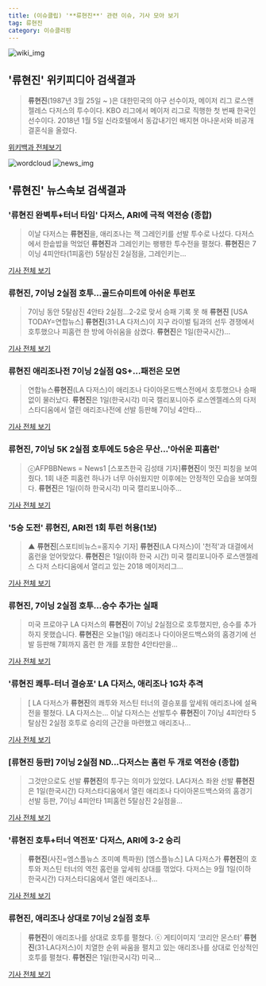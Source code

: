```yaml
---
title: (이슈클립) '**류현진**' 관련 이슈, 기사 모아 보기
tag: 류현진
category: 이슈클리핑
---
```

![wiki_img](https://user-images.githubusercontent.com/42597476/44503234-41136a80-a6d0-11e8-9071-6fc6418eafe4.png)
## **'**류현진**'** 위키피디아 검색결과
>**류현진**(1987년 3월 25일 ~ )은 대한민국의 야구 선수이자, 메이저 리그 로스앤젤레스 다저스의 투수이다. KBO 리그에서 메이저 리그로 직행한 첫 번째 한국인 선수이다. 2018년 1월 5일 신라호텔에서 동갑내기인 배지현 아나운서와 비공개 결혼식을 올렸다.

<a href="https://ko.wikipedia.org/wiki/류현진" target="_blank">위키백과 전체보기</a>

![wordcloud](https://s3.ap-northeast-2.amazonaws.com/lyrics101-wordcloud/2018-09-01-1535778266.png)
![news_img](https://user-images.githubusercontent.com/42597476/44507050-1206f400-a6e4-11e8-8d98-7ffbfebb353f.png)
## **'**류현진**'** 뉴스속보 검색결과
### '**류현진** 완벽투+터너 타임' 다저스, ARI에 극적 역전승 (종합)

>이날 다저스는 **류현진**을, 애리조나는 잭 그레인키를 선발 투수로 나섰다. 다저스에서 한솥밥을 먹었던 **류현진**과 그레인키는 팽팽한 투수전을 펼쳤다. **류현진**은 7이닝 4피안타(1피홈런) 5탈삼진 2실점을, 그레인키는...

<a href="http://www.osen.co.kr/article/G1110979898" target="_blank">기사 전체 보기</a>

### **류현진**, 7이닝 2실점 호투…골드슈미트에 아쉬운 투런포

>7이닝 동안 5탈삼진 4안타 2실점…2-2로 맞서 승패 기록 못 해 **류현진** [USA TODAY=연합뉴스] **류현진**(31·LA 다저스)이 지구 라이벌 팀과의 선두 경쟁에서 호투했으나 피홈런 한 방에 아쉬움을 삼켰다. **류현진**은 1일(한국시간)...

<a href="http://app.yonhapnews.co.kr/YNA/Basic/SNS/r.aspx?c=AKR20180901025600007&did=1195m" target="_blank">기사 전체 보기</a>

### **류현진** 애리조나전 7이닝 2실점 QS+…패전은 모면

>연합뉴스**류현진**(LA 다저스)이 애리조나 다이아몬드백스전에서 호투했으나 승패없이 물러났다. **류현진**은 1일(한국시각) 미국 캘리포니아주 로스엔젤레스의 다저스타디움에서 열린 애리조나전에 선발 등판해 7이닝 4안타...

<a href="http://sports.chosun.com/news/ntype.htm?id=201809020100004670000133&servicedate=20180901" target="_blank">기사 전체 보기</a>

### **류현진**, 7이닝 5K 2실점 호투에도 5승은 무산…'아쉬운 피홈런'

>ⓒAFPBBNews = News1 [스포츠한국 김성태 기자]**류현진**이 멋진 피칭을 보여줬다. 1회 내준 피홈런 하나가 너무 아쉬웠지만 이후에는 안정적인 모습을 보여줬다. **류현진**은 1일(이하 한국시각) 미국 캘리포니아주...

<a href="http://sports.hankooki.com/lpage/mlb/201809/sp2018090113103995810.htm" target="_blank">기사 전체 보기</a>

### '5승 도전' **류현진**, ARI전 1회 투런 허용(1보)

>▲ **류현진**[스포티비뉴스=홍지수 기자] **류현진**(LA 다저스)이 '천적'과 대결에서 홈런을 얻어맞았다. **류현진**은 1일(이하 한국 시간) 미국 캘리포니아주 로스앤젤레스 다저 스타디움에서 열리고 있는 2018 메이저리그...

<a href="http://www.spotvnews.co.kr/?mod=news&act=articleView&idxno=234284" target="_blank">기사 전체 보기</a>

### **류현진**, 7이닝 2실점 호투…승수 추가는 실패

>미국 프로야구 LA 다저스의 **류현진**이 7이닝 2실점으로 호투했지만, 승수를 추가하지 못했습니다. **류현진**은 오늘(1일) 애리조나 다이아몬드백스와의 홈경기에 선발 등판해 7회까지 홈런 한 개를 포함한 4안타만을...

<a href="http://news.kbs.co.kr/news/view.do?ncd=4032563&ref=A" target="_blank">기사 전체 보기</a>

### '**류현진** 쾌투-터너 결승포' LA 다저스, 애리조나 1G차 추격

>[ LA 다저스가 **류현진**의 쾌투와 저스틴 터너의 결승포를 앞세워 애리조나에 설욕전을 펼쳤다. LA 다저스는... 이날 다저스는 선발투수 **류현진**이 7이닝 4피안타 5탈삼진 2실점 호투로 승리의 근간을 마련했고 애리조나...

<a href="http://www.mydaily.co.kr/new_yk/html/read.php?newsid=201809011314446849&ext=na" target="_blank">기사 전체 보기</a>

### [**류현진** 등판] 7이닝 2실점 ND...다저스는 홈런 두 개로 역전승 (종합)

>그것만으로도 선발 **류현진**의 투구는 의미가 있었다. LA다저스 좌완 선발 **류현진**은 1일(한국시간) 다저스타디움에서 열린 애리조나 다이아몬드백스와의 홈경기 선발 등판, 7이닝 4피안타 1피홈런 5탈삼진 2실점을...

<a href="http://sports.mk.co.kr/view.php?year=2018&no=550934" target="_blank">기사 전체 보기</a>

### '**류현진** 호투+터너 역전포' 다저스, ARI에 3-2 승리

>**류현진**(사진=엠스플뉴스 조미예 특파원)  [엠스플뉴스] LA 다저스가 **류현진**의 호투와 저스틴 터너의 역전 홈런을 앞세워 상대를 꺾었다.  다저스는 9월 1일(이하 한국시간) 다저스타디움에서 열린 애리조나...

<a href="http://www.mbcsportsplus.com/news/?mode=view&cate=2&b_idx=99883894.000" target="_blank">기사 전체 보기</a>

### **류현진**, 애리조나 상대로 7이닝 2실점 호투

>**류현진**이 애리조나를 상대로 호투를 펼쳤다. ⓒ 게티이미지 ‘코리안 몬스터’ **류현진**(31·LA다저스)이 치열한 순위 싸움을 펼치고 있는 애리조나를 상대로 인상적인 호투를 펼쳤다. **류현진**은 1일(한국시각) 미국...

<a href="http://www.dailian.co.kr/news/view/736556/?sc=naver" target="_blank">기사 전체 보기</a>


